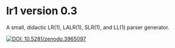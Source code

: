 # lr1 version 0.3
A small, didactic LR(1), LALR(1), SLR(1), and LL(1) parser generator.

[![DOI: 10.5281/zenodo.3965097](https://zenodo.org/badge/DOI/10.5281/zenodo.3965097.svg)](https://doi.org/10.5281/zenodo.3965097)
